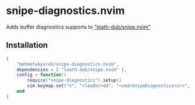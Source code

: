 # snipe-diagnostics.nvim
Adds buffer diagnostics supports to ["leath-dub/snipe.nvim"](https://github.com/leath-dub/snipe.nvim)
## Installation
```lua
{
	"mehmetakyurek/snipe-diagnostics.nvim",
	dependencies = { "leath-dub/snipe.nvim" },
	config = function()
		require("snipe-diagnostics").setup()
		vim.keymap.set("n", "<leader>dd", "<cmd>SnipeDiagnostics<cr>", { desc = "SnipeDiagnostics" })
	end
}
```
